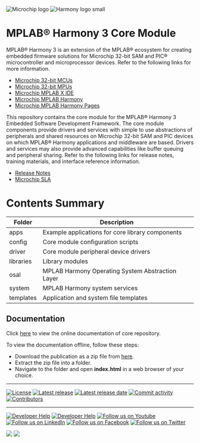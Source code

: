 ![Microchip logo](https://raw.githubusercontent.com/wiki/Microchip-MPLAB-Harmony/Microchip-MPLAB-Harmony.github.io/images/microchip_logo.png)
![Harmony logo small](https://raw.githubusercontent.com/wiki/Microchip-MPLAB-Harmony/Microchip-MPLAB-Harmony.github.io/images/microchip_mplab_harmony_logo_small.png)

# MPLAB® Harmony 3 Core Module

MPLAB® Harmony 3 is an extension of the MPLAB® ecosystem for creating
embedded firmware solutions for Microchip 32-bit SAM and PIC® microcontroller
and microprocessor devices. Refer to the following links for more information.

- [Microchip 32-bit MCUs](https://www.microchip.com/design-centers/32-bit)
- [Microchip 32-bit MPUs](https://www.microchip.com/design-centers/32-bit-mpus)
- [Microchip MPLAB X IDE](https://www.microchip.com/mplab/mplab-x-ide)
- [Microchip MPLAB Harmony](https://www.microchip.com/mplab/mplab-harmony)
- [Microchip MPLAB Harmony Pages](https://microchip-mplab-harmony.github.io/)

This repository contains the core module for the MPLAB® Harmony 3 Embedded
Software Development Framework. The core module components provide drivers
and services with simple to use abstractions of peripherals and shared
resources on Microchip 32-bit SAM and PIC devices on which MPLAB® Harmony
applications and middleware are based. Drivers and services may also provide
advanced capabilities like buffer queuing and peripheral sharing. Refer to
the following links for release notes, training materials, and interface
reference information.

- [Release Notes](release_notes.md)
- [Microchip SLA](Microchip_SLA001.md)

# Contents Summary

| Folder    | Description                                                |
|-----------|------------------------------------------------------------|
| apps      | Example applications for core library components           |
| config    | Core module configuration scripts                          |
| driver    | Core module peripheral device drivers                      |
| libraries | Library modules                                            |
| osal      | MPLAB Harmony Operating System Abstraction Layer           |
| system    | MPLAB Harmony system services                              |
| templates | Application and system file templates                      |

## Documentation

Click [here](https://onlinedocs.microchip.com/v2/keyword-lookup?keyword=MH3_CORE&redirect=true) to view the online documentation of core repository.

To view the documentation offline, follow these steps:
 - Download the publication as a zip file from [here](https://onlinedocs.microchip.com/download/GUID-EDFB1AB8-CD6B-446F-8E25-F2167287A1AF?type=webhelp).
 - Extract the zip file into a folder.
 - Navigate to the folder and open **index.html** in a web browser of your choice.

____

[![License](https://img.shields.io/badge/license-Harmony%20license-orange.svg)](https://github.com/Microchip-MPLAB-Harmony/core/blob/master/mplab_harmony_license.md)
[![Latest release](https://img.shields.io/github/release/Microchip-MPLAB-Harmony/core.svg)](https://github.com/Microchip-MPLAB-Harmony/core/releases/latest)
[![Latest release date](https://img.shields.io/github/release-date/Microchip-MPLAB-Harmony/core.svg)](https://github.com/Microchip-MPLAB-Harmony/core/releases/latest)
[![Commit activity](https://img.shields.io/github/commit-activity/y/Microchip-MPLAB-Harmony/core.svg)](https://github.com/Microchip-MPLAB-Harmony/core/graphs/commit-activity)
[![Contributors](https://img.shields.io/github/contributors-anon/Microchip-MPLAB-Harmony/core.svg)]()

____

[![Developer Help](https://img.shields.io/badge/Youtube-Developer%20Help-red.svg)](https://www.youtube.com/MicrochipDeveloperHelp)
[![Developer Help](https://img.shields.io/badge/XWiki-Developer%20Help-torquiose.svg)](https://developerhelp.microchip.com/xwiki/bin/view/software-tools/harmony/)
[![Follow us on Youtube](https://img.shields.io/badge/Youtube-Follow%20us%20on%20Youtube-red.svg)](https://www.youtube.com/user/MicrochipTechnology)
[![Follow us on LinkedIn](https://img.shields.io/badge/LinkedIn-Follow%20us%20on%20LinkedIn-blue.svg)](https://www.linkedin.com/company/microchip-technology)
[![Follow us on Facebook](https://img.shields.io/badge/Facebook-Follow%20us%20on%20Facebook-blue.svg)](https://www.facebook.com/microchiptechnology/)
[![Follow us on Twitter](https://img.shields.io/twitter/follow/MicrochipTech.svg?style=social)](https://twitter.com/MicrochipTech)

[![](https://img.shields.io/github/stars/Microchip-MPLAB-Harmony/core.svg?style=social)]()
[![](https://img.shields.io/github/watchers/Microchip-MPLAB-Harmony/core.svg?style=social)]()


